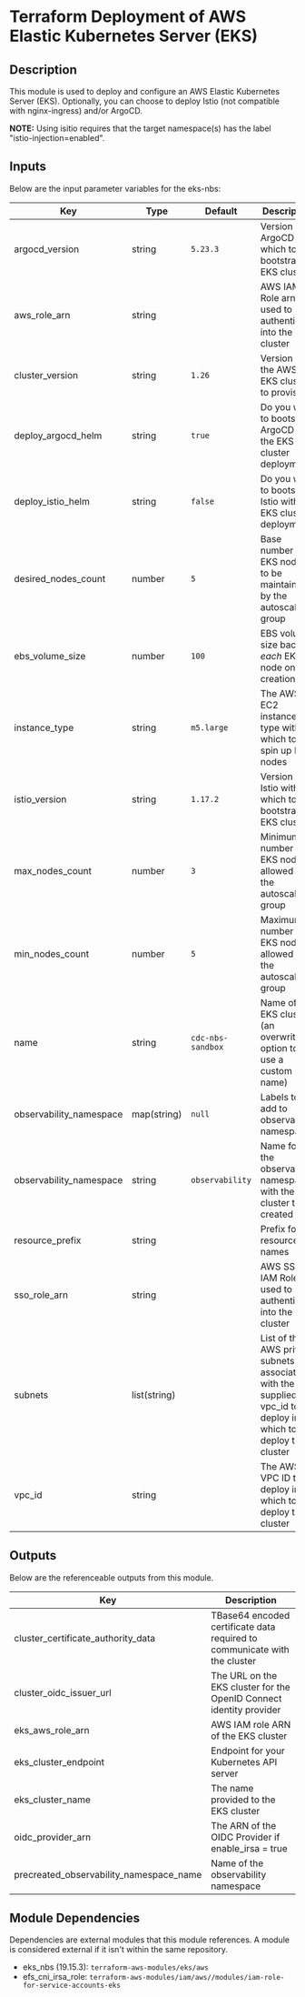 # Terraform Deployment of AWS Elastic Kubernetes Server (EKS)

## Description

This module is used to deploy and configure an AWS Elastic Kubernetes Server (EKS). Optionally, you can choose to deploy Istio (not compatible with nginx-ingress) and/or ArgoCD.

**NOTE:** Using isitio requires that the target namespace(s) has the label "istio-injection=enabled".

## Inputs

Below are the input parameter variables for the eks-nbs:

| Key | Type | Default | Description |
| -------------- | -------------- | -------------- | -------------- |
| argocd_version | string | `5.23.3` | Version of ArgoCD with which to bootstrap EKS cluster |
| aws_role_arn | string |  | AWS IAM Role arn used to authenticate into the EKS cluster  |
| cluster_version | string | `1.26` | Version of the AWS EKS cluster to provision  |
| deploy_argocd_helm | string | `true` | Do you wish to bootstrap ArgoCD with the EKS cluster deployment? |
| deploy_istio_helm | string | `false` | Do you wish to bootstrap Istio with the EKS cluster deployment? |
| desired_nodes_count | number | `5` | Base number of EKS nodes to be maintained by the autoscaling group |
| ebs_volume_size | number | `100` | EBS volume size backing *each* EKS node on creation |
| instance_type | string | `m5.large` | The AWS EC2 instance type with which to spin up EKS nodes |
| istio_version | string | `1.17.2` | Version of Istio with which to bootstrap EKS cluster |
| max_nodes_count | number | `3` | Minimum number of EKS nodes allowed by the autoscaling group |
| min_nodes_count | number | `5` | Maximum number of EKS nodes allowed by the autoscaling group |
| name | string | `cdc-nbs-sandbox` | Name of the EKS cluster (an overwrite option to use a custom name) |
| observability_namespace | map(string) | `null` | Labels to add to observability namespace  |
| observability_namespace | string | `observability` | Name for the observability namespace with the EKS cluster to be created  |
| resource_prefix | string |  | Prefix for resource names |
| sso_role_arn | string |  | AWS SSO IAM Role arn used to authenticate into the EKS cluster  |
| subnets | list(string) | | List of the AWS private subnets ids associated with the supplied vpc_id to deploy in which to deploy the cluster |
| vpc_id | string | | The AWS VPC ID to deploy in which to deploy the cluster |

## Outputs

Below are the referenceable outputs from this module.

| Key | Description |
| -------------- | -------------- |
| cluster_certificate_authority_data | TBase64 encoded certificate data required to communicate with the cluster  |
| cluster_oidc_issuer_url | The URL on the EKS cluster for the OpenID Connect identity provider  |
| eks_aws_role_arn | AWS IAM role ARN of the EKS cluster  |
| eks_cluster_endpoint | Endpoint for your Kubernetes API server  |
| eks_cluster_name | The name provided to the EKS cluster  |
| oidc_provider_arn | The ARN of the OIDC Provider if enable_irsa = true  |
| precreated_observability_namespace_name | Name of the observability namespace  |

## Module Dependencies 

Dependencies are external modules that this module references. A module is considered external if it isn't within the same repository.

- eks_nbs (19.15.3): `terraform-aws-modules/eks/aws`
- efs_cni_irsa_role: `terraform-aws-modules/iam/aws//modules/iam-role-for-service-accounts-eks`

